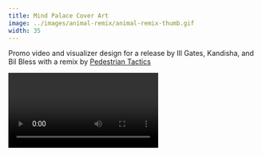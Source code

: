 ```yaml
---
title: Mind Palace Cover Art
image: ../images/animal-remix/animal-remix-thumb.gif
width: 35
---
```


Promo video and visualizer design for a release by Ill Gates, Kandisha, and Bil Bless with a remix by [Pedestrian Tactics](pedestriantactics.com)

<video controls src="images/animal-remix/animal-remix-video.mp4"></video>